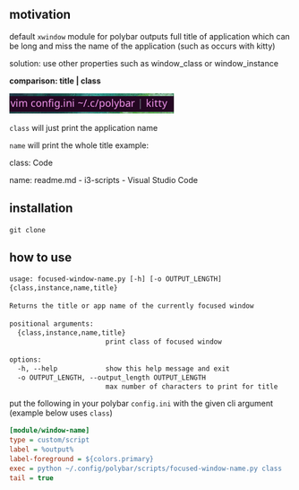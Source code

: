 ## motivation
default `xwindow` module for polybar outputs full title of application which can be long and miss the name of the application (such as occurs with kitty)

solution: use other properties such as window_class or window_instance

**comparison: title | class**

![Alt text](comparison.png)


`class` will just print the application name

`name` will print the whole title
example:

class: Code

name: readme.md - i3-scripts - Visual Studio Code

## installation
```
git clone 
```

## how to use
```
usage: focused-window-name.py [-h] [-o OUTPUT_LENGTH] {class,instance,name,title}

Returns the title or app name of the currently focused window

positional arguments:
  {class,instance,name,title}
                        print class of focused window

options:
  -h, --help            show this help message and exit
  -o OUTPUT_LENGTH, --output_length OUTPUT_LENGTH
                        max number of characters to print for title
```


put the following in your polybar `config.ini` with the given cli argument (example below uses `class`)
```ini
[module/window-name]
type = custom/script
label = %output%
label-foreground = ${colors.primary}
exec = python ~/.config/polybar/scripts/focused-window-name.py class
tail = true
```